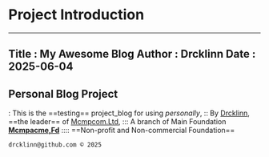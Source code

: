 # Project Introduction
-----
**Title**
: My Awesome Blog
**Author**
: Drcklinn
**Date**
: 2025-06-04
-----
## Personal Blog Project
: This is the ==testing== project_blog for using *personally*,
:: By [Drcklinn](https://drcklinn.github.io), ==the leader== of [Mcmpcom.Ltd](https://drlinn.vivaldi.net), 
::: A branch of Main Foundation **[Mcmpacme,Fd](https://sirchanmp.vivaldi.net)**
:::: ==Non-profit and Non-commercial Foundation==

```
drcklinn@github.com © 2025
```
